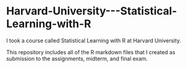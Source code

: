 # Harvard-University---Statistical-Learning-with-R

I took a course called Statistical Learning with R at Harvard University. 

This repository includes all of the R markdown files that I created as submission to the assignments, midterm, and final exam.
